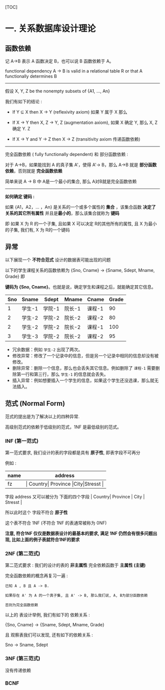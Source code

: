[TOC]

# 一. 关系数据库设计理论




## 函数依赖

记 A->B 表示 A 函数决定 B，也可以说 B 函数依赖于 A。

functional dependency A → B is valid in a  relational table R or that A functionally determines B 

<hr>

假设  X, Y, Z be the nonempty subsets of {A1, ..., An}

我们有如下的结论 :

* If Y ⊆ X then X → Y (reflexivity axiom) 如果 Y 属于 X 那么 

* If X → Y then X, Z → Y, Z (augmentation axiom), 如果 X 确定 Y, 那么 X, Z 确定 Y. Z
* If X → Y and Y → Z then X → Z (transitivity axiom 传递函数依赖) 



<hr>

完全函数依赖 ( fully functionally dependent) 和 部分函数依赖 :

对于 A->B，如果能找到 A 的真子集 A'，使得 A'-> B，那么 A->B 就是 **部分函数依赖**，否则就是 **完全函数依赖**

简单来说 A -> B 中 A是一个最小的集合, 那么 A对B就是完全函数依赖



<hr>

**如何确定 键码 :**

如果 {A1，A2，... ，An} 是关系的一个或多个属性的 **集合** ，该集合函数 **决定了关系的其它所有属性** 并且是**最小的**，那么该集合就称为 **键码**

即 如果 X 为 R 的一个子集, 且如果 X 可以决定 R的其他所有的属性, 且 X 为最小的子集, 我们有, X 为 R的一个键码



## 异常

以下展现一个 **不符合范式** 设计的数据表可能出现的问题 

以下的学生课程关系的函数依赖为 {Sno, Cname} -> {Sname, Sdept, Mname, Grade} 即

**键码为 {Sno, Cname}**。也就是说，确定学生和课程之后，就能确定其它信息。

| Sno  | Sname  | Sdept  | Mname  | Cname  | Grade |
| ---- | ------ | ------ | ------ | ------ | ----- |
| 1    | 学生-1 | 学院-1 | 院长-1 | 课程-1 | 90    |
| 2    | 学生-2 | 学院-2 | 院长-2 | 课程-2 | 80    |
| 2    | 学生-2 | 学院-2 | 院长-2 | 课程-1 | 100   |
| 3    | 学生-3 | 学院-2 | 院长-2 | 课程-2 | 95    |

- 冗余数据：例如 `学生-2` 出现了两次。
- 修改异常：修改了一个记录中的信息，但是另一个记录中相同的信息却没有被修改。
- 删除异常：删除一个信息，那么也会丢失其它信息。例如删除了 `课程-1` 需要删除第一行和第三行，那么 `学生-1` 的信息就会丢失。
- 插入异常：例如想要插入一个学生的信息，如果这个学生还没选课，那么就无法插入。





## 范式 (Normal Form) 

范式的提出是为了解决以上的四种异常.

高级别范式的依赖于低级别的范式，1NF 是最低级别的范式。



### INF (第一范式)

第一范式要求, 我们设计的表的字段都是具有 **原子性**, 即表字段不可再分

例如 : 

| name | address                                  |
| ---- | ---------------------------------------- |
| fz   | \| Country\| Province \|City\|Stresst \| |

字段 address 又可以被分为 下面的四个字段 | Country| Province | City | Stresst | 

所以此时这个 字段不符合 **原子性**

这个表不符合 1NF (不符合 1NF 的表通常被称为 0NF)

**注意, 符合1NF 仅仅是数据表设计的最基本的要求, 满足 1NF 仍然会有很多问题出现, 比如上面的例子表就符合1NF的要求**





### 2NF (第二范式)

第二范式要求 : 我们的设计的表的 **非主属性** 完全依赖函数于 **主属性 (主键)**

完全函数依赖的概念再复习一遍 : 

~~~
已知 A , B 且 A -> B.

如果存在 A' 为 A 的一个真子集, 且 A' -> B, 那么我们说, A, B为部分函数依赖

否则为完全函数依赖
~~~

以上的 表设计举例, 我们有如下的 依赖关系 :

{Sno, Cname} -> {Sname, Sdept, Mname, Grade} 

且 观察表我们可以发现, 还有如下的依赖关系 :

Sno -> Sname, Sdept







### 3NF (第三范式)

没有传递依赖







### BCNF







































